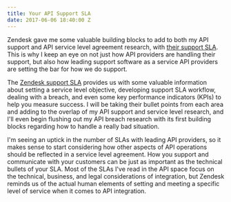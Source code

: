 ```yaml
---
title: Your API Support SLA
date: 2017-06-06 18:40:00 Z
---
```


Zendesk gave me some valuable building blocks to add to both my API support and API service level agreement research, with [their support SLA](https://www.zendesk.com/blog/keeping-word-support-sla/). This is why I keep an eye on not just how API providers are handling their support, but also how leading support software as a service API providers are setting the bar for how we do support.

The [Zendesk support SLA](https://www.zendesk.com/blog/keeping-word-support-sla/) provides us with some valuable information about setting a service level objective, developing support SLA workflow, dealing with a breach, and even some key performance indicators (KPIs) to help you measure success. I will be taking their bullet points from each area and adding to the overlap of my API support and service level research, and I'll even begin flushing out my API breach research with its first building blocks regarding how to handle a really bad situation.

I'm seeing an uptick in the number of SLAs with leading API providers, so it makes sense to start considering how other aspects of API operations should be reflected in a service level agreement. How you support and communicate with your customers can be just as important as the technical bullets of your SLA. Most of the SLAs I've read in the API space focus on the technical, business, and legal considerations of integration, but Zendesk reminds us of the actual human elements of setting and meeting a specific level of service when it comes to API integration.